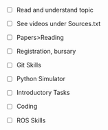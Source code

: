 - [ ] Read and understand topic
- [ ] See videos under Sources.txt
- [ ] Papers>Reading
- [ ] Registration, bursary

- [ ] Git Skills
- [ ] Python Simulator
- [ ] Introductory Tasks
- [ ] Coding
- [ ] ROS Skills


